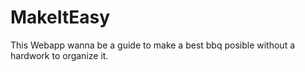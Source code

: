 # MakeItEasy
This Webapp wanna be a guide to make a best bbq posible without a hardwork to organize it.
